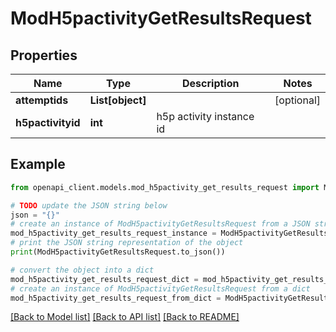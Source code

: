 # ModH5pactivityGetResultsRequest


## Properties

Name | Type | Description | Notes
------------ | ------------- | ------------- | -------------
**attemptids** | **List[object]** |  | [optional] 
**h5pactivityid** | **int** | h5p activity instance id | 

## Example

```python
from openapi_client.models.mod_h5pactivity_get_results_request import ModH5pactivityGetResultsRequest

# TODO update the JSON string below
json = "{}"
# create an instance of ModH5pactivityGetResultsRequest from a JSON string
mod_h5pactivity_get_results_request_instance = ModH5pactivityGetResultsRequest.from_json(json)
# print the JSON string representation of the object
print(ModH5pactivityGetResultsRequest.to_json())

# convert the object into a dict
mod_h5pactivity_get_results_request_dict = mod_h5pactivity_get_results_request_instance.to_dict()
# create an instance of ModH5pactivityGetResultsRequest from a dict
mod_h5pactivity_get_results_request_from_dict = ModH5pactivityGetResultsRequest.from_dict(mod_h5pactivity_get_results_request_dict)
```
[[Back to Model list]](../README.md#documentation-for-models) [[Back to API list]](../README.md#documentation-for-api-endpoints) [[Back to README]](../README.md)


